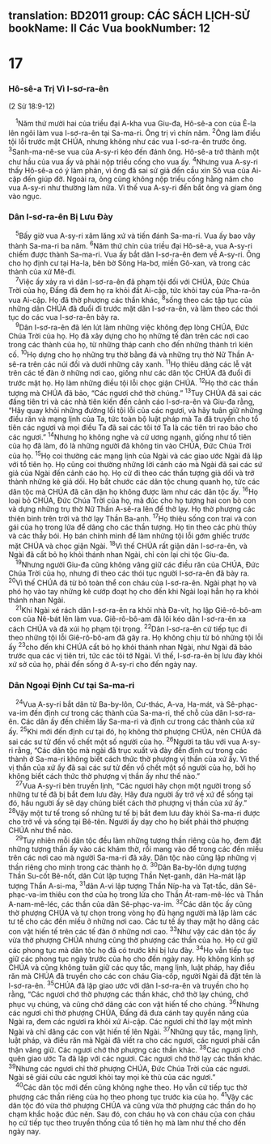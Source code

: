 translation: BD2011
group: CÁC SÁCH LỊCH-SỬ
bookName: II Các Vua 
bookNumber: 12
-------

<div class="title"><h1>17</h1><h3>Hô-sê-a Trị Vì I-sơ-ra-ên</h3><p>(2 Sử 18:9-12)</p></div>
<span class="verse 2vua_17_1"> <sup>1</sup>Năm thứ mười hai của triều đại A-kha vua Giu-đa, Hô-sê-a con của Ê-la lên ngôi làm vua I-sơ-ra-ên tại Sa-ma-ri. Ông trị vì chín năm. </span>
<span class="verse 2vua_17_2"><sup>2</sup>Ông làm điều tội lỗi trước mặt CHÚA, nhưng không như các vua I-sơ-ra-ên trước ông. </span>
<span class="verse 2vua_17_3"><sup>3</sup>Sanh-ma-nê-se vua của A-sy-ri kéo đến đánh ông. Hô-sê-a trở thành một chư hầu của vua ấy và phải nộp triều cống cho vua ấy. </span>
<span class="verse 2vua_17_4"><sup>4</sup>Nhưng vua A-sy-ri thấy Hô-sê-a có ý làm phản, vì ông đã sai sứ giả đến cầu xin Sô vua của Ai-cập đến giúp đỡ. Ngoài ra, ông cũng không nộp triều cống hằng năm cho vua A-sy-ri như thường làm nữa. Vì thế vua A-sy-ri đến bắt ông và giam ông vào ngục.<br/></span>
<div class="title"><h3>Dân I-sơ-ra-ên Bị Lưu Ðày</h3></div>
<span class="verse 2vua_17_5"> <sup>5</sup>Bấy giờ vua A-sy-ri xâm lăng xứ và tiến đánh Sa-ma-ri. Vua ấy bao vây thành Sa-ma-ri ba năm. </span>
<span class="verse 2vua_17_6"><sup>6</sup>Năm thứ chín của triều đại Hô-sê-a, vua A-sy-ri chiếm được thành Sa-ma-ri. Vua ấy bắt dân I-sơ-ra-ên đem về A-sy-ri. Ông cho họ định cư tại Ha-la, bên bờ Sông Ha-bơ, miền Gô-xan, và trong các thành của xứ Mê-đi.<br/></span>
<span class="verse 2vua_17_7"> <sup>7</sup>Việc ấy xảy ra vì dân I-sơ-ra-ên đã phạm tội đối với CHÚA, Ðức Chúa Trời của họ, Ðấng đã đem họ ra khỏi đất Ai-cập, tức khỏi tay của Pha-ra-ôn vua Ai-cập. Họ đã thờ phượng các thần khác, </span>
<span class="verse 2vua_17_8"><sup>8</sup>sống theo các tập tục của những dân CHÚA đã đuổi đi trước mặt dân I-sơ-ra-ên, và làm theo các thói tục do các vua I-sơ-ra-ên bày ra.<br/></span>
<span class="verse 2vua_17_9"> <sup>9</sup>Dân I-sơ-ra-ên đã lén lút làm những việc không đẹp lòng CHÚA, Ðức Chúa Trời của họ. Họ đã xây dựng cho họ những tế đàn trên các nơi cao trong các thành của họ, từ những tháp canh cho đến những thành trì kiên cố. </span>
<span class="verse 2vua_17_10"><sup>10</sup>Họ dựng cho họ những trụ thờ bằng đá và những trụ thờ Nữ Thần A-sê-ra trên các núi đồi và dưới những cây xanh. </span>
<span class="verse 2vua_17_11"><sup>11</sup>Họ thiêu dâng các lễ vật trên các tế đàn ở những nơi cao, giống như các dân tộc CHÚA đã đuổi đi trước mặt họ. Họ làm những điều tội lỗi chọc giận CHÚA. </span>
<span class="verse 2vua_17_12"><sup>12</sup>Họ thờ các thần tượng mà CHÚA đã bảo, “Các ngươi chớ thờ chúng.” </span>
<span class="verse 2vua_17_13"><sup>13</sup>Tuy CHÚA đã sai các đấng tiên tri và các nhà tiên kiến đến cảnh cáo I-sơ-ra-ên và Giu-đa rằng, “Hãy quay khỏi những đường lối tội lỗi của các ngươi, và hãy tuân giữ những điều răn và mạng lịnh của Ta, tức toàn bộ luật pháp mà Ta đã truyền cho tổ tiên các ngươi và mọi điều Ta đã sai các tôi tớ Ta là các tiên tri rao bảo cho các ngươi.” </span>
<span class="verse 2vua_17_14"><sup>14</sup>Nhưng họ không nghe và cứ ương ngạnh, giống như tổ tiên của họ đã làm, đó là những người đã không tin vào CHÚA, Ðức Chúa Trời của họ. </span>
<span class="verse 2vua_17_15"><sup>15</sup>Họ coi thường các mạng lịnh của Ngài và các giao ước Ngài đã lập với tổ tiên họ. Họ cũng coi thường những lời cảnh cáo mà Ngài đã sai các sứ giả của Ngài đến cảnh cáo họ. Họ cứ đi theo các thần tượng giả dối và trở thành những kẻ giả dối. Họ bắt chước các dân tộc chung quanh họ, tức các dân tộc mà CHÚA đã căn dặn họ không được làm như các dân tộc ấy. </span>
<span class="verse 2vua_17_16"><sup>16</sup>Họ loại bỏ CHÚA, Ðức Chúa Trời của họ, mà đúc cho họ tượng hai con bò con và dựng những trụ thờ Nữ Thần A-sê-ra lên để thờ lạy. Họ thờ phượng các thiên binh trên trời và thờ lạy Thần Ba-anh. </span>
<span class="verse 2vua_17_17"><sup>17</sup>Họ thiêu sống con trai và con gái của họ trong lửa để dâng cho các thần tượng. Họ tin theo các phù thủy và các thầy bói. Họ bán chính mình để làm những tội lỗi gớm ghiếc trước mặt CHÚA và chọc giận Ngài. </span>
<span class="verse 2vua_17_18"><sup>18</sup>Vì thế CHÚA rất giận dân I-sơ-ra-ên, và Ngài đã cất bỏ họ khỏi thánh nhan Ngài, chỉ còn lại chi tộc Giu-đa.<br/></span>
<span class="verse 2vua_17_19"> <sup>19</sup>Nhưng người Giu-đa cũng không vâng giữ các điều răn của CHÚA, Ðức Chúa Trời của họ, nhưng đi theo các thói tục người I-sơ-ra-ên đã bày ra. </span>
<span class="verse 2vua_17_20"><sup>20</sup>Vì thế CHÚA đã từ bỏ toàn thể con cháu của I-sơ-ra-ên. Ngài phạt họ và phó họ vào tay những kẻ cướp đoạt họ cho đến khi Ngài loại hẳn họ ra khỏi thánh nhan Ngài.<br/></span>
<span class="verse 2vua_17_21"> <sup>21</sup>Khi Ngài xé rách dân I-sơ-ra-ên ra khỏi nhà Ða-vít, họ lập Giê-rô-bô-am con của Nê-bát lên làm vua. Giê-rô-bô-am đã lôi kéo dân I-sơ-ra-ên xa cách CHÚA và đã xúi họ phạm tội trọng. </span>
<span class="verse 2vua_17_22"><sup>22</sup>Dân I-sơ-ra-ên cứ tiếp tục đi theo những tội lỗi Giê-rô-bô-am đã gây ra. Họ không chịu từ bỏ những tội lỗi ấy </span>
<span class="verse 2vua_17_23"><sup>23</sup>cho đến khi CHÚA cất bỏ họ khỏi thánh nhan Ngài, như Ngài đã bảo trước qua các vị tiên tri, tức các tôi tớ Ngài. Vì thế, I-sơ-ra-ên bị lưu đày khỏi xứ sở của họ, phải đến sống ở A-sy-ri cho đến ngày nay.<br/></span>
<div class="title"><h3>Dân Ngoại Ðịnh Cư tại Sa-ma-ri</h3></div>
<span class="verse 2vua_17_24"> <sup>24</sup>Vua A-sy-ri bắt dân từ Ba-by-lôn, Cư-thác, A-va, Ha-mát, và Sê-phạc-va-im đến định cư trong các thành của Sa-ma-ri, thế chỗ của dân I-sơ-ra-ên. Các dân ấy đến chiếm lấy Sa-ma-ri và định cư trong các thành của xứ ấy. </span>
<span class="verse 2vua_17_25"><sup>25</sup>Khi mới đến định cư tại đó, họ không thờ phượng CHÚA, nên CHÚA đã sai các sư tử đến vồ chết một số người của họ. </span>
<span class="verse 2vua_17_26"><sup>26</sup>Người ta tâu với vua A-sy-ri rằng, “Các dân tộc mà ngài đã trục xuất và đày đến định cư trong các thành ở Sa-ma-ri không biết cách thức thờ phượng vị thần của xứ ấy. Vì thế vị thần của xứ ấy đã sai các sư tử đến vồ chết một số người của họ, bởi họ không biết cách thức thờ phượng vị thần ấy như thế nào.”<br/></span>
<span class="verse 2vua_17_27"> <sup>27</sup>Vua A-sy-ri bèn truyền lịnh, “Các ngươi hãy chọn một người trong số những tư tế đã bị bắt đem lưu đày. Hãy đưa người ấy trở về xứ để sống tại đó, hầu người ấy sẽ dạy chúng biết cách thờ phượng vị thần của xứ ấy.” </span>
<span class="verse 2vua_17_28"><sup>28</sup>Vậy một tư tế trong số những tư tế bị bắt đem lưu đày khỏi Sa-ma-ri được cho trở về và sống tại Bê-tên. Người ấy dạy cho họ biết phải thờ phượng CHÚA như thể nào.<br/></span>
<span class="verse 2vua_17_29"> <sup>29</sup>Tuy nhiên mỗi dân tộc đều làm những tượng thần riêng của họ, đem đặt những tượng thần ấy vào các khám thờ, rồi mang vào để trong các đền miếu trên các nơi cao mà người Sa-ma-ri đã xây. Dân tộc nào cũng lập những vị thần riêng cho mình trong các thành họ ở. </span>
<span class="verse 2vua_17_30"><sup>30</sup>Dân Ba-by-lôn dựng tượng Thần Su-cốt Bê-nốt, dân Cút lập tượng Thần Nẹt-ganh, dân Ha-mát lập tượng Thần A-si-ma, </span>
<span class="verse 2vua_17_31"><sup>31</sup>dân A-vi lập tượng Thần Níp-ha và Tạt-tắc, dân Sê-phạc-va-im thiêu con thơ của họ trong lửa cho Thần Át-ram-mê-léc và Thần A-nam-mê-léc, các thần của dân Sê-phạc-va-im. </span>
<span class="verse 2vua_17_32"><sup>32</sup>Các dân tộc ấy cũng thờ phượng CHÚA và tự chọn trong vòng họ đủ hạng người mà lập làm các tư tế cho các đền miếu ở những nơi cao. Các tư tế ấy thay mặt họ dâng các con vật hiến tế trên các tế đàn ở những nơi cao. </span>
<span class="verse 2vua_17_33"><sup>33</sup>Như vậy các dân tộc ấy vừa thờ phượng CHÚA nhưng cũng thờ phượng các thần của họ. Họ cứ giữ các phong tục mà dân tộc họ đã có trước khi bị lưu đày. </span>
<span class="verse 2vua_17_34"><sup>34</sup>Họ vẫn tiếp tục giữ các phong tục ngày trước của họ cho đến ngày nay. Họ không kính sợ CHÚA và cũng không tuân giữ các quy tắc, mạng lịnh, luật pháp, hay điều răn mà CHÚA đã truyền cho các con cháu Gia-cốp, người Ngài đã đặt tên là I-sơ-ra-ên. </span>
<span class="verse 2vua_17_35"><sup>35</sup>CHÚA đã lập giao ước với dân I-sơ-ra-ên và truyền cho họ rằng, “Các ngươi chớ thờ phượng các thần khác, chớ thờ lạy chúng, chớ phục vụ chúng, và cũng chớ dâng các con vật hiến tế cho chúng. </span>
<span class="verse 2vua_17_36"><sup>36</sup>Nhưng các ngươi chỉ thờ phượng CHÚA, Ðấng đã đưa cánh tay quyền năng của Ngài ra, đem các ngươi ra khỏi xứ Ai-cập. Các ngươi chỉ thờ lạy một mình Ngài và chỉ dâng các con vật hiến tế lên Ngài. </span>
<span class="verse 2vua_17_37"><sup>37</sup>Những quy tắc, mạng lịnh, luật pháp, và điều răn mà Ngài đã viết ra cho các ngươi, các ngươi phải cẩn thận vâng giữ. Các ngươi chớ thờ phượng các thần khác. </span>
<span class="verse 2vua_17_38"><sup>38</sup>Các ngươi chớ quên giao ước Ta đã lập với các ngươi. Các ngươi chớ thờ lạy các thần khác. </span>
<span class="verse 2vua_17_39"><sup>39</sup>Nhưng các ngươi chỉ thờ phượng CHÚA, Ðức Chúa Trời của các ngươi. Ngài sẽ giải cứu các ngươi khỏi tay mọi kẻ thù của các ngươi.”<br/></span>
<span class="verse 2vua_17_40"> <sup>40</sup>Các dân tộc mới đến cũng không nghe theo. Họ vẫn cứ tiếp tục thờ phượng các thần riêng của họ theo phong tục trước kia của họ. </span>
<span class="verse 2vua_17_41"><sup>41</sup>Vậy các dân tộc đó vừa thờ phượng CHÚA và cũng vừa thờ phượng các thần do họ chạm khắc hoặc đúc nên. Sau đó, con cháu họ và con cháu của con cháu họ cứ tiếp tục theo truyền thống của tổ tiên họ mà làm như thế cho đến ngày nay.<br/></span>
